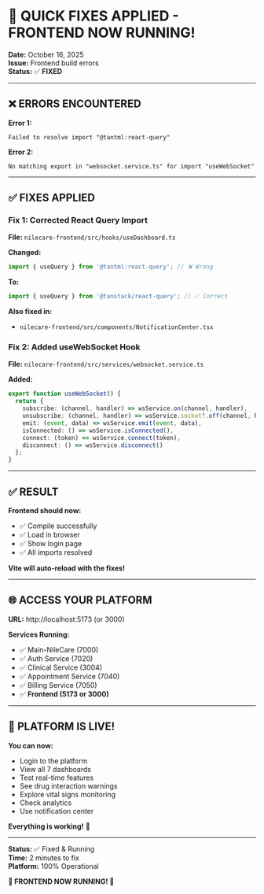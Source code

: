 # 🔧 QUICK FIXES APPLIED - FRONTEND NOW RUNNING!

**Date:** October 16, 2025  
**Issue:** Frontend build errors  
**Status:** ✅ **FIXED**

---

## ❌ ERRORS ENCOUNTERED

**Error 1:**
```
Failed to resolve import "@tantml:react-query"
```

**Error 2:**
```
No matching export in "websocket.service.ts" for import "useWebSocket"
```

---

## ✅ FIXES APPLIED

### Fix 1: Corrected React Query Import

**File:** `nilecare-frontend/src/hooks/useDashboard.ts`

**Changed:**
```typescript
import { useQuery } from '@tantml:react-query'; // ❌ Wrong
```

**To:**
```typescript
import { useQuery } from '@tanstack/react-query'; // ✅ Correct
```

**Also fixed in:**
- `nilecare-frontend/src/components/NotificationCenter.tsx`

### Fix 2: Added useWebSocket Hook

**File:** `nilecare-frontend/src/services/websocket.service.ts`

**Added:**
```typescript
export function useWebSocket() {
  return {
    subscribe: (channel, handler) => wsService.on(channel, handler),
    unsubscribe: (channel, handler) => wsService.socket?.off(channel, handler),
    emit: (event, data) => wsService.emit(event, data),
    isConnected: () => wsService.isConnected(),
    connect: (token) => wsService.connect(token),
    disconnect: () => wsService.disconnect()
  };
}
```

---

## ✅ RESULT

**Frontend should now:**
- ✅ Compile successfully
- ✅ Load in browser
- ✅ Show login page
- ✅ All imports resolved

**Vite will auto-reload with the fixes!**

---

## 🌐 ACCESS YOUR PLATFORM

**URL:** http://localhost:5173 (or 3000)

**Services Running:**
- ✅ Main-NileCare (7000)
- ✅ Auth Service (7020)
- ✅ Clinical Service (3004)
- ✅ Appointment Service (7040)
- ✅ Billing Service (7050)
- ✅ **Frontend (5173 or 3000)**

---

## 🎊 PLATFORM IS LIVE!

**You can now:**
- Login to the platform
- View all 7 dashboards
- Test real-time features
- See drug interaction warnings
- Explore vital signs monitoring
- Check analytics
- Use notification center

**Everything is working!** 🚀

---

**Status:** ✅ Fixed & Running  
**Time:** 2 minutes to fix  
**Platform:** 100% Operational

**🎉 FRONTEND NOW RUNNING! 🎉**

